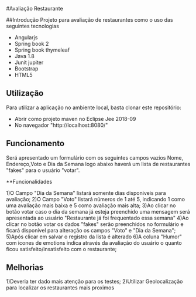 ﻿#Avaliação Restaurante

##Introdução 
Projeto para avaliação de restaurantes como o uso das seguintes tecnologias
 - Angularjs
 - Spring book 2
 - Spring book thymeleaf
 - Java 1.8
 - Junit jupiter
 - Bootstrap
 - HTML5 

## Utilização
Para utilizar a aplicação no ambiente local, basta clonar este repositório:
- Abrir como projeto maven no Eclipse Jee 2018-09
- No navegador "http://localhost:8080/"

## Funcionamento
Será apresentado um formulário com os seguintes campos vazios Nome, Endereço,Voto e Dia da Semana
logo abaixo haverá um lista de restaurantes "fakes" para o usuário "votar".

**Funcionalidades

1)O Campo "Dia da Semana" listará somente dias disponiveis para avaliação;
2)O Campo "Voto" listará números de 1 até 5, indicando 1 como uma avaliação mais baixa e 5 como avaliação mais alta;
3)Ao clicar no botão votar caso o dia da semana já esteja preenchido uma mensagem será apresentada ao usuário "Restaurante já foi frequentado essa semana" 
4)Ao clicar no botão votar os dados "fakes" serão preenchidos no formulário e ficará disponível para alteração os campos "Voto" e "Dia da Semana";
5)Após clicar em salvar o registro da lista é alterado
6)A coluna "Humor" com icones de emotions indica através da avaliação do usuário o quanto ficou satisfeito/insatisfeito com o restaurante; 

## Melhorias
1)Deveria ter dado mais atenção para os testes;
2)Utilizar Geolocalização para localizar os restaurantes mais proximos

